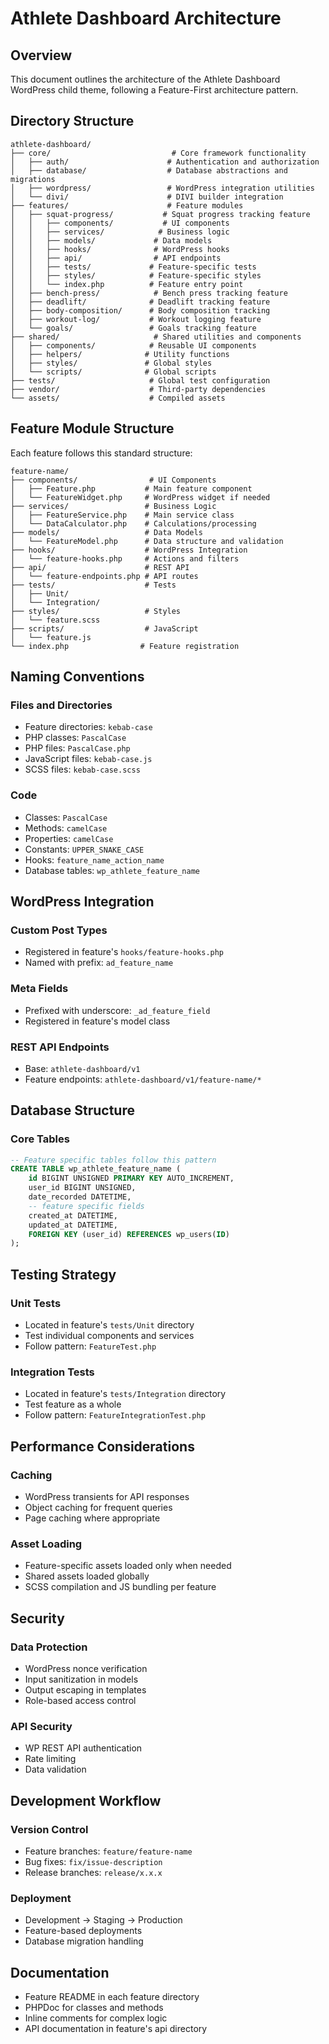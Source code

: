 # Athlete Dashboard Architecture

## Overview
This document outlines the architecture of the Athlete Dashboard WordPress child theme, following a Feature-First architecture pattern.

## Directory Structure

```
athlete-dashboard/
├── core/                           # Core framework functionality
│   ├── auth/                      # Authentication and authorization
│   ├── database/                  # Database abstractions and migrations
│   ├── wordpress/                 # WordPress integration utilities
│   └── divi/                      # DIVI builder integration
├── features/                      # Feature modules
│   ├── squat-progress/           # Squat progress tracking feature
│   │   ├── components/           # UI components
│   │   ├── services/            # Business logic
│   │   ├── models/             # Data models
│   │   ├── hooks/              # WordPress hooks
│   │   ├── api/                # API endpoints
│   │   ├── tests/             # Feature-specific tests
│   │   ├── styles/            # Feature-specific styles
│   │   └── index.php          # Feature entry point
│   ├── bench-press/            # Bench press tracking feature
│   ├── deadlift/              # Deadlift tracking feature
│   ├── body-composition/      # Body composition tracking
│   ├── workout-log/           # Workout logging feature
│   └── goals/                 # Goals tracking feature
├── shared/                     # Shared utilities and components
│   ├── components/            # Reusable UI components
│   ├── helpers/              # Utility functions
│   ├── styles/               # Global styles
│   └── scripts/              # Global scripts
├── tests/                     # Global test configuration
├── vendor/                    # Third-party dependencies
└── assets/                    # Compiled assets

```

## Feature Module Structure
Each feature follows this standard structure:

```
feature-name/
├── components/                # UI Components
│   ├── Feature.php           # Main feature component
│   └── FeatureWidget.php     # WordPress widget if needed
├── services/                 # Business Logic
│   ├── FeatureService.php    # Main service class
│   └── DataCalculator.php    # Calculations/processing
├── models/                   # Data Models
│   └── FeatureModel.php      # Data structure and validation
├── hooks/                    # WordPress Integration
│   └── feature-hooks.php     # Actions and filters
├── api/                      # REST API
│   └── feature-endpoints.php # API routes
├── tests/                    # Tests
│   ├── Unit/
│   └── Integration/
├── styles/                   # Styles
│   └── feature.scss
├── scripts/                  # JavaScript
│   └── feature.js
└── index.php                # Feature registration
```

## Naming Conventions

### Files and Directories
- Feature directories: `kebab-case`
- PHP classes: `PascalCase`
- PHP files: `PascalCase.php`
- JavaScript files: `kebab-case.js`
- SCSS files: `kebab-case.scss`

### Code
- Classes: `PascalCase`
- Methods: `camelCase`
- Properties: `camelCase`
- Constants: `UPPER_SNAKE_CASE`
- Hooks: `feature_name_action_name`
- Database tables: `wp_athlete_feature_name`

## WordPress Integration

### Custom Post Types
- Registered in feature's `hooks/feature-hooks.php`
- Named with prefix: `ad_feature_name`

### Meta Fields
- Prefixed with underscore: `_ad_feature_field`
- Registered in feature's model class

### REST API Endpoints
- Base: `athlete-dashboard/v1`
- Feature endpoints: `athlete-dashboard/v1/feature-name/*`

## Database Structure

### Core Tables
```sql
-- Feature specific tables follow this pattern
CREATE TABLE wp_athlete_feature_name (
    id BIGINT UNSIGNED PRIMARY KEY AUTO_INCREMENT,
    user_id BIGINT UNSIGNED,
    date_recorded DATETIME,
    -- feature specific fields
    created_at DATETIME,
    updated_at DATETIME,
    FOREIGN KEY (user_id) REFERENCES wp_users(ID)
);
```

## Testing Strategy

### Unit Tests
- Located in feature's `tests/Unit` directory
- Test individual components and services
- Follow pattern: `FeatureTest.php`

### Integration Tests
- Located in feature's `tests/Integration` directory
- Test feature as a whole
- Follow pattern: `FeatureIntegrationTest.php`

## Performance Considerations

### Caching
- WordPress transients for API responses
- Object caching for frequent queries
- Page caching where appropriate

### Asset Loading
- Feature-specific assets loaded only when needed
- Shared assets loaded globally
- SCSS compilation and JS bundling per feature

## Security

### Data Protection
- WordPress nonce verification
- Input sanitization in models
- Output escaping in templates
- Role-based access control

### API Security
- WP REST API authentication
- Rate limiting
- Data validation

## Development Workflow

### Version Control
- Feature branches: `feature/feature-name`
- Bug fixes: `fix/issue-description`
- Release branches: `release/x.x.x`

### Deployment
- Development -> Staging -> Production
- Feature-based deployments
- Database migration handling

## Documentation
- Feature README in each feature directory
- PHPDoc for classes and methods
- Inline comments for complex logic
- API documentation in feature's api directory 